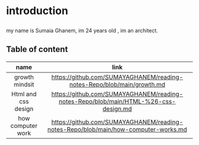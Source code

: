 # introduction <P>
my name is Sumaia Ghanem, im 24 years old , im an architect.<P>
  ## Table of content <P>
 | name | link |
| :---: | :---: |
| growth mindsit |https://github.com/SUMAYAGHANEM/reading-notes-Repo/blob/main/growth.md|
| Html and css design |https://github.com/SUMAYAGHANEM/reading-notes-Repo/blob/main/HTML-%26-css-design.md|
| how computer work |https://github.com/SUMAYAGHANEM/reading-notes-Repo/blob/main/how-computer-works.md|
 
 
